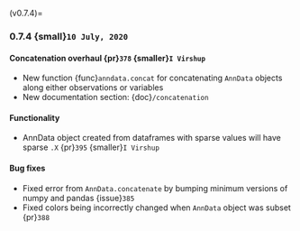 (v0.7.4)=
### 0.7.4 {small}`10 July, 2020`

#### Concatenation overhaul {pr}`378` {smaller}`I Virshup`

- New function {func}`anndata.concat` for concatenating `AnnData` objects along either observations or variables
- New documentation section: {doc}`/concatenation`

#### Functionality

- AnnData object created from dataframes with sparse values will have sparse `.X` {pr}`395` {smaller}`I Virshup`

#### Bug fixes

- Fixed error from `AnnData.concatenate` by bumping minimum versions of numpy and pandas {issue}`385`
- Fixed colors being incorrectly changed when `AnnData` object was subset {pr}`388`
